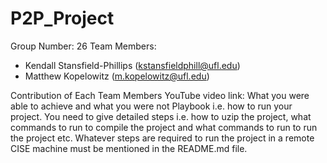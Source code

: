 # P2P_Project

Group Number: 26
Team Members:
- Kendall Stansfield-Phillips (kstansfieldphill@ufl.edu) 
- Matthew Kopelowitz (m.kopelowitz@ufl.edu)

Contribution of Each Team Members
YouTube video link: 
What you were able to achieve and what you were not
Playbook i.e. how to run your project. You need to give detailed steps i.e. how to uzip the project, what commands to run to compile the project and what commands to run to run the project etc. Whatever steps are required to run the project in a remote CISE machine must be mentioned in the README.md file.
